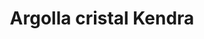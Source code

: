 ---
title: Argolla cristal Kendra
date: 
draft: false

# descripcion
description : Argolla cristal chica doble

materials: Plata 925

color: Cristal

dimensions: 1,2cm

code: 01-11-0074

type: "Aros"

categories: []

price: $1.370,00

# Images
# first image will be shown in the product page
images:
  # - image: "images/path_to_image"
  # La ubicacion de las imagenes es imagenes/Aros/Aros.Argollas/01-11-0074-argolla-cristal-kendra
  - image: "./images/aros/argollas/01-11-0074-argolla-cristal-chica-doble_a.JPG"
  - image: "./images/aros/argollas/01-11-0074-argolla-cristal-chica-doble_b.JPG"
---